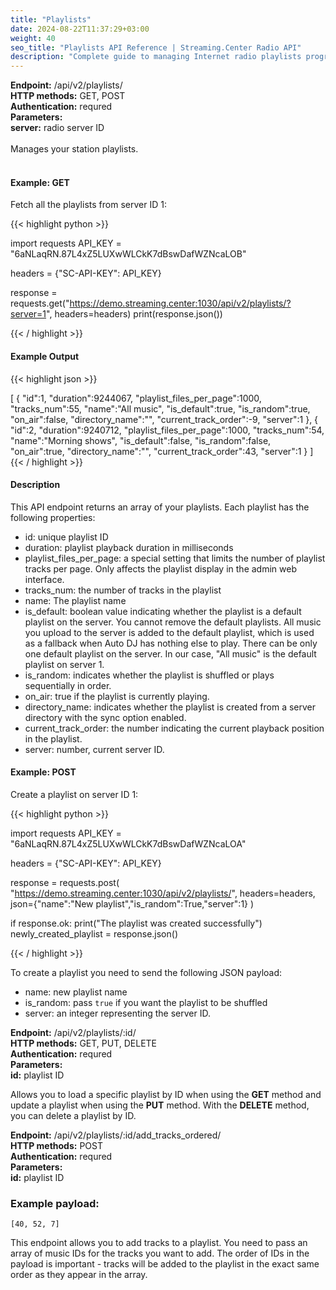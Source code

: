 ```yaml
---
title: "Playlists"
date: 2024-08-22T11:37:29+03:00
weight: 40
seo_title: "Playlists API Reference | Streaming.Center Radio API"
description: "Complete guide to managing Internet radio playlists programmatically. Learn how to create, modify, copy playlists and add tracks with the Streaming.Center API."
---
```


<div class="api-block">
<b>Endpoint:</b> /api/v2/playlists/<br/>
<b>HTTP methods:</b> GET, POST <br/>
<b>Authentication:</b> requred<br/>
<b>Parameters:</b> <br/>
<b>server:</b> radio server ID<br/>
</div>

<br />
Manages your station playlists.
<br />
<br />

#### Example: GET

Fetch all the playlists from server ID 1:

{{< highlight python  >}}

import requests
API_KEY = "6aNLaqRN.87L4xZ5LUXwWLCkK7dBswDafWZNcaLOB"

headers = {"SC-API-KEY": API_KEY}

response = requests.get("https://demo.streaming.center:1030/api/v2/playlists/?server=1", headers=headers)
print(response.json())

{{< / highlight >}}

#### Example Output
{{< highlight json  >}}

[
   {
      "id":1,
      "duration":9244067,
      "playlist_files_per_page":1000,
      "tracks_num":55,
      "name":"All music",
      "is_default":true,
      "is_random":true,
      "on_air":false,
      "directory_name":"",
      "current_track_order":-9,
      "server":1
   },
   {
      "id":2,
      "duration":9240712,
      "playlist_files_per_page":1000,
      "tracks_num":54,
      "name":"Morning shows",
      "is_default":false,
      "is_random":false,
      "on_air":true,
      "directory_name":"",
      "current_track_order":43,
      "server":1
   }
]
{{< / highlight >}}

#### Description
This API endpoint returns an array of your playlists. Each playlist has the following properties:

- id: unique playlist ID
- duration: playlist playback duration in milliseconds
- playlist_files_per_page: a  special setting that limits the number of playlist tracks per page. Only affects the playlist display in the admin web interface.
- tracks_num: the number of tracks in the playlist
- name: The playlist name
- is_default: boolean value indicating whether the playlist is a default playlist on the server. You cannot remove the default playlists.  All music you upload to the server is added to the default playlist, which is used as a fallback when Auto DJ has nothing else to play. There can be only one default playlist on the server. In our case, "All music" is the default playlist on server 1.
- is_random: indicates whether the playlist is shuffled or plays sequentially in order.
- on_air: true if the playlist is currently playing.
- directory_name: indicates whether the playlist is created from a server directory with the sync option enabled.
- current_track_order: the number indicating the current playback position in the playlist.
- server: number, current server ID.

#### Example: POST

Create a playlist on server ID 1:

{{< highlight python  >}}

import requests
API_KEY = "6aNLaqRN.87L4xZ5LUXwWLCkK7dBswDafWZNcaLOA"

headers = {"SC-API-KEY": API_KEY}

response = requests.post(
    "https://demo.streaming.center:1030/api/v2/playlists/", 
    headers=headers, 
    json={"name":"New playlist","is_random":True,"server":1}
)

if response.ok:
    print("The playlist was created successfully")
    newly_created_playlist = response.json()

{{< / highlight >}}

To create a playlist you need to send the following JSON payload:

- name: new playlist name
- is_random: pass `true`  if you want the playlist to be shuffled
- server: an integer representing the server ID.

<div class="api-block">
<b>Endpoint:</b> /api/v2/playlists/:id/<br/>
<b>HTTP methods:</b> GET, PUT, DELETE <br/>
<b>Authentication:</b> requred<br/>
<b>Parameters:</b> <br/>
<b>id:</b> playlist ID<br/>
</div>

Allows you to load a specific playlist by ID when using the **GET** method and update a playlist when using the **PUT** method.
With the **DELETE** method, you can delete a playlist by ID.

<div class="api-block">
<b>Endpoint:</b> /api/v2/playlists/:id/add_tracks_ordered/<br/>
<b>HTTP methods:</b> POST <br/>
<b>Authentication:</b> requred<br/>
<b>Parameters:</b> <br/>
<b>id:</b> playlist ID<br/>
</div>

### Example payload:

```[40, 52, 7]```

This endpoint allows you to add tracks to a playlist. You need to pass an array of music IDs for the tracks you want to add. The order of IDs in the payload is important - tracks will be added to the playlist in the exact same order as they appear in the array.

<!--
/api/v2/playlists/<pk>/add_recording/   playlists.views.PlaylistViewSet playlist-add-recording
/api/v2/playlists/<pk>/add_tracks/      playlists.views.PlaylistViewSet playlist-add-tracks
/api/v2/playlists/<pk>/add_tracks_ordered/      playlists.views.PlaylistViewSet playlist-add-tracks-ordered
/api/v2/playlists/<pk>/clean_duplicates/        playlists.views.PlaylistViewSet playlist-clean-duplicates
/api/v2/playlists/<pk>/copy/    playlists.views.PlaylistViewSet playlist-copy
/api/v2/playlists/<pk>/excel/   playlists.views.PlaylistViewSet playlist-excel
/api/v2/playlists/<pk>/order_tracks/    playlists.views.PlaylistViewSet playlist-order-tracks
/api/v2/playlists/<pk>/shuffle_tracks/  playlists.views.PlaylistViewSet playlist-shuffle-tracks
/api/v2/playlists/<pk>/start_broadcasting/      playlists.views.PlaylistViewSet playlist-start-broadcasting
/api/v2/playlists/<playlist_pk>/tracks/ playlists.views.PlaylistTracksViewSet   track-list
/api/v2/playlists/<playlist_pk>/tracks/<pk>/    playlists.views.PlaylistTracksViewSet   track-detail
/api/v2/playlists/<playlist_pk>/tracks/bulk_delete/     playlists.views.PlaylistTracksViewSet   track-bulk-delete
/api/v2/playlists/<playlist_pk>/tracks/bulk_move/       playlists.views.PlaylistTracksViewSet   track-bulk-move



-->